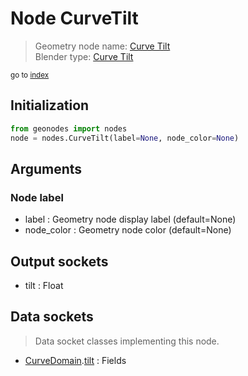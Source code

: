 
# Node CurveTilt

> Geometry node name: [Curve Tilt](https://docs.blender.org/manual/en/latest/modeling/geometry_nodes/curve/curve_tilt.html)<br>
  Blender type: [Curve Tilt](https://docs.blender.org/api/current/bpy.types.GeometryNodeInputCurveTilt.html)
  
<sub>go to [index](/docs/index.md)</sub>

## Initialization

```python
from geonodes import nodes
node = nodes.CurveTilt(label=None, node_color=None)
```



## Arguments


### Node label

- label : Geometry node display label (default=None)
- node_color : Geometry node color (default=None)

## Output sockets

- tilt : Float

## Data sockets

> Data socket classes implementing this node.
  
  
- [CurveDomain](/docs/CurveDomain.md).[tilt](/docs/CurveDomain.md#tilt) : Fields
  
